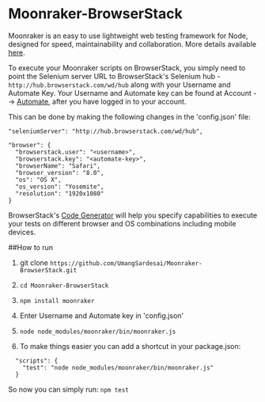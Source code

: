# Moonraker-BrowserStack

Moonraker is an easy to use lightweight web testing framework for Node, designed for speed, maintainability and collaboration.
More details available [here](https://github.com/LateRoomsGroup/moonraker).

To execute your Moonraker scripts on BrowserStack, you simply need to point the Selenium server URL to BrowserStack's Selenium hub - `http://hub.browserstack.com/wd/hub` along with your Username and Automate Key.
Your Username and Automate key can be found at Account --> [Automate](https://www.browserstack.com/accounts/automate), after you have logged in to your account.

This can be done by making the following changes in the 'config.json' file:

```
"seleniumServer": "http://hub.browserstack.com/wd/hub",

"browser": {
  "browserstack.user": "<username>",
  "browserstack.key": "<automate-key>",
  "browserName": "Safari",
  "browser_version": "8.0",
  "os": "OS X",
  "os_version": "Yosemite",
  "resolution": "1920x1080"
}
```

BrowserStack's [Code Generator](https://www.browserstack.com/automate/node#setting-os-and-browser) will help you specify capabilities to execute your tests on different browser and OS combinations including mobile devices.

##How to run

1. git clone `https://github.com/UmangSardesai/Moonraker-BrowserStack.git`

2. `cd Moonraker-BrowserStack`

3. `npm install moonraker`

4. Enter Username and Automate key in 'config.json'

5. `node node_modules/moonraker/bin/moonraker.js`

6. To make things easier you can add a shortcut in your package.json:
```
  "scripts": {
    "test": "node node_modules/moonraker/bin/moonraker.js"
  }
```
 So now you can simply run: 
 `npm test`
